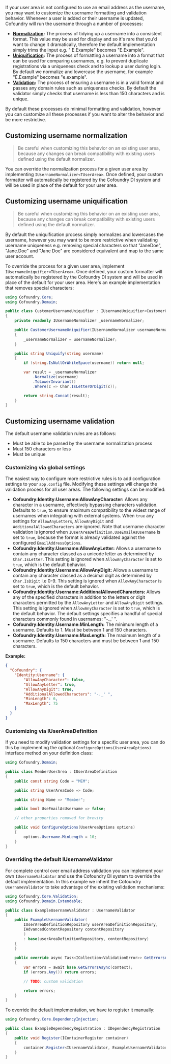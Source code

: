 If your user area is not configured to use an email address as the username, you may want to customize the username formatting and validation behavior. Whenever a user is added or their username is updated, Cofoundry will run the username through a number of processes:

- **[Normalization](#customizing-username-normalization):** The process of tidying up a username into a consistent format. This value may be used for display and so it's rare that you'd want to change it dramatically, therefore the default implementation simply trims the input e.g. " E.Example" becomes "E.Example".
- **[Uniquification](#customizing-username-uniquification):** The process of formatting a username into a format that can be used for comparing usernames, e.g. to prevent duplicate registrations via a uniqueness check and to lookup a user during login. By default we normalize and lowercase the username, for example "E.Example" becomes "e.example".
- **[Validation](#customizing-username-validation):** The process of ensuring a username is in a valid format and passes any domain rules such as uniqueness checks. By default the validator simply checks that username is less than 150 characters and is unique.

By default these processes do minimal formatting and validation, however you can customize all these processes if you want to alter the behavior and be more restrictive.

## Customizing username normalization

> Be careful when customizing this behavior on an existing user area, because any changes can break compatibility with existing users defined using the default normalizer.

You can override the normalization process for a given user area by implementing `IUsernameNormalizer<TUserArea>`. Once defined, your custom formatter will automatically be registered by the Cofoundry DI system and will be used in place of the default for your user area.

## Customizing username uniquification

> Be careful when customizing this behavior on an existing user area, because any changes can break compatibility with existing users defined using the default normalizer.

By default the uniquification process simply normalizes and lowercases the username, however you may want to be more restrictive when validating username uniqueness e.g. removing special characters so that "JaneDoe", "Jane.Doe" and "Jane Doe" are considered equivalent and map to the same user account.

To override the process for a given user area, implement `IUsernameUniquifier<TUserArea>`. Once defined, your custom formatter will automatically be registered by the Cofoundry DI system and will be used in place of the default for your user area. Here's an example implementation that removes special characters:

```csharp
using Cofoundry.Core;
using Cofoundry.Domain;

public class CustomerUsernameUniquifier : IUsernameUniquifier<CustomerUserArea>
{
    private readonly IUsernameNormalizer _usernameNormalizer;

    public CustomerUsernameUniquifier(IUsernameNormalizer usernameNormalizer)
    {
        _usernameNormalizer = usernameNormalizer;
    }

    public string Uniquify(string username)
    {
        if (string.IsNullOrWhiteSpace(username)) return null;

        var result = _usernameNormalizer
            .Normalize(username)
            .ToLowerInvariant()
            .Where(c => Char.IsLetterOrDigit(c));

        return string.Concat(result);
    }
}
```

## Customizing username validation

The default username validation rules are as follows:

- Must be able to be parsed by the username normalization process
- Must 150 characters or less
- Must be unique

### Customizing via global settings

The easiest way to configure more restrictive rules is to add configuration settings to your `app.config` file. Modifying these settings will change the validation process for all user areas. The following settings can be modified:

- **Cofoundry:Identity:Username:AllowAnyCharacter:** Allows any character in a username, effectively bypassing characters validation. Defaults to `true`, to ensure maximum compatibility to the widest range of usernames when integrating with external systems. When `true` any settings for `AllowAnyLetters`, `AllowAnyDigit` and `AdditionalAllowedCharacters` are ignored. Note that username character validation is ignored when `IUserAreaDefinition.UseEmailAsUsername` is set to `true`, because the format is already validated against the configured `EmailAddressOptions`.
- **Cofoundry:Identity:Username:AllowAnyLetter:** Allows a username to contain any character classed as a unicode letter as determined by `Char.IsLetter`. This setting is ignored when `AllowAnyCharacter` is set to `true`, which is the default behavior.
- **Cofoundry:Identity:Username:AllowAnyDigit:** Allows a username to contain any character classed as a decimal digit as determined by `Char.IsDigit` i.e 0-9. This setting is ignored when `AllowAnyCharacter` is set to `true`, which is the default behavior.
- **Cofoundry:Identity:Username:AdditionalAllowedCharacters:** Allows any of the specified characters in addition to the letters or digit characters permitted by the `AllowAnyLetter` and `AllowAnyDigit` settings. This setting is ignored when `AllowAnyCharacter` is set to `true`, which is the default behavior. The default settings specifies a handful of special characters commonly found in usernames: "-._' ".
- **Cofoundry:Identity:Username:MinLength:** The minimum length of a username. Defaults to 1. Must be between 1 and 150 characters. 
- **Cofoundry:Identity:Username:MaxLength:** The maximum length of a username. Defaults to 150 characters and must be between 1 and 150 characters.

**Example:**

```json
{
  "Cofoundry": {
    "Identity:Username": {
        "AllowAnyCharacter": false,
        "AllowAnyLetter": true,
        "AllowAnyDigit": true,
        "AdditionalAllowedCharacters": "-._' ",
        "MinLength": 6,
        "MaxLength": 75
    }
  }
}
```

### Customizing via IUserAreaDefinition

If you need to modify validation settings for a specific user area, you can do this by implementing the optional `ConfigureOptions(UserAreaOptions)` interface method on your definition class:

```csharp
using Cofoundry.Domain;

public class MemberUserArea : IUserAreaDefinition
{
    public const string Code = "MEM";

    public string UserAreaCode => Code;

    public string Name => "Member";

    public bool UseEmailAsUsername => false;

    // other properties removed for brevity

    public void ConfigureOptions(UserAreaOptions options)
    {
        options.Username.MinLength = 10;
    }
}
```

### Overriding the default IUsernameValidator

For complete control over email address validation you can implement your own `IUsernameValidator` and use the Cofoundry DI system to override the default implementation. In this example we inherit the Cofoundry `UsernameValidator` to take advantage of the existing validation mechanisms:

```csharp
using Cofoundry.Core.Validation;
using Cofoundry.Domain.Extendable;

public class ExampleUsernameValidator : UsernameValidator
{
    public ExampleUsernameValidator(
        IUserAreaDefinitionRepository userAreaDefinitionRepository,
        IAdvancedContentRepository contentRepository
        )
        : base(userAreaDefinitionRepository, contentRepository)
    {
    }
    
    public override async Task<ICollection<ValidationError>> GetErrorsAsync(IUsernameValidationContext context)
    {
        var errors = await base.GetErrorsAsync(context);
        if (errors.Any()) return errors;

        // TODO: custom validation

        return errors;
    }
}
```

To override the default implementation, we have to register it manually:

```csharp
using Cofoundry.Core.DependencyInjection;

public class ExampleDependencyRegistration : IDependencyRegistration
{
    public void Register(IContainerRegister container)
    {
        container.Register<IUsernameValidator, ExampleUsernameValidator>(RegistrationOptions.Override());
    }
}
```